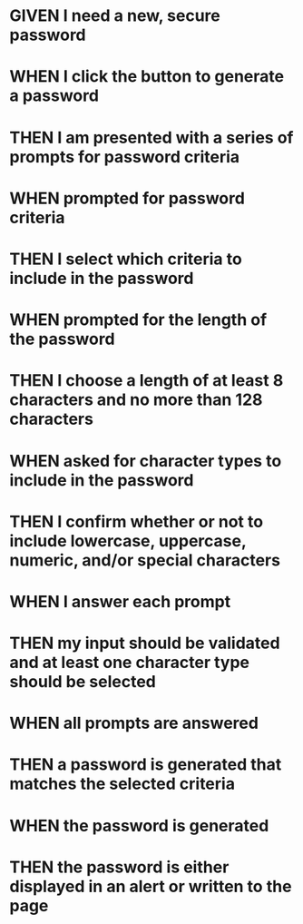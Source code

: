 
# GIVEN I need a new, secure password

# WHEN I click the button to generate a password
# THEN I am presented with a series of prompts for password criteria

# WHEN prompted for password criteria
# THEN I select which criteria to include in the password

# WHEN prompted for the length of the password
# THEN I choose a length of at least 8 characters and no more than 128 characters

# WHEN asked for character types to include in the password
# THEN I confirm whether or not to include lowercase, uppercase, numeric, and/or special characters

# WHEN I answer each prompt
# THEN my input should be validated and at least one character type should be selected

# WHEN all prompts are answered
# THEN a password is generated that matches the selected criteria

# WHEN the password is generated
# THEN the password is either displayed in an alert or written to the page